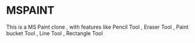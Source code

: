 # MSPAINT
This is a MS Paint clone , with features like Pencil Tool , Eraser Tool , Paint bucket Tool , Line Tool , Rectangle Tool
